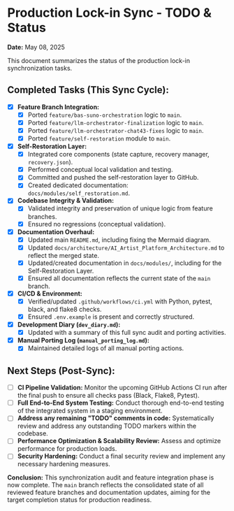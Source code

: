# Production Lock-in Sync - TODO & Status

**Date:** May 08, 2025

This document summarizes the status of the production lock-in synchronization tasks.

## Completed Tasks (This Sync Cycle):

- [X] **Feature Branch Integration:**
    - [X] Ported `feature/bas-suno-orchestration` logic to `main`.
    - [X] Ported `feature/llm-orchestrator-finalization` logic to `main`.
    - [X] Ported `feature/llm-orchestrator-chat43-fixes` logic to `main`.
    - [X] Ported `feature/self-restoration` module to `main`.
- [X] **Self-Restoration Layer:**
    - [X] Integrated core components (state capture, recovery manager, `recovery.json`).
    - [X] Performed conceptual local validation and testing.
    - [X] Committed and pushed the self-restoration layer to GitHub.
    - [X] Created dedicated documentation: `docs/modules/self_restoration.md`.
- [X] **Codebase Integrity & Validation:**
    - [X] Validated integrity and preservation of unique logic from feature branches.
    - [X] Ensured no regressions (conceptual validation).
- [X] **Documentation Overhaul:**
    - [X] Updated main `README.md`, including fixing the Mermaid diagram.
    - [X] Updated `docs/architecture/AI_Artist_Platform_Architecture.md` to reflect the merged state.
    - [X] Updated/created documentation in `docs/modules/`, including for the Self-Restoration Layer.
    - [X] Ensured all documentation reflects the current state of the `main` branch.
- [X] **CI/CD & Environment:**
    - [X] Verified/updated `.github/workflows/ci.yml` with Python, pytest, black, and flake8 checks.
    - [X] Ensured `.env.example` is present and correctly structured.
- [X] **Development Diary (`dev_diary.md`):**
    - [X] Updated with a summary of this full sync audit and porting activities.
- [X] **Manual Porting Log (`manual_porting_log.md`):**
    - [X] Maintained detailed logs of all manual porting actions.

## Next Steps (Post-Sync):

- [ ] **CI Pipeline Validation:** Monitor the upcoming GitHub Actions CI run after the final push to ensure all checks pass (Black, Flake8, Pytest).
- [ ] **Full End-to-End System Testing:** Conduct thorough end-to-end testing of the integrated system in a staging environment.
- [ ] **Address any remaining "TODO" comments in code:** Systematically review and address any outstanding TODO markers within the codebase.
- [ ] **Performance Optimization & Scalability Review:** Assess and optimize performance for production loads.
- [ ] **Security Hardening:** Conduct a final security review and implement any necessary hardening measures.

**Conclusion:** This synchronization audit and feature integration phase is now complete. The `main` branch reflects the consolidated state of all reviewed feature branches and documentation updates, aiming for the target completion status for production readiness.
